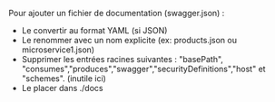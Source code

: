 Pour ajouter un fichier de documentation (swagger.json) :

- Le convertir au format YAML (si JSON)
- Le renommer avec un nom explicite (ex: products.json ou microservice1.json)
- Supprimer les entrées racines suivantes : "basePath", "consumes","produces","swagger","securityDefinitions","host" et "schemes". (inutile ici)
- Le placer dans ./docs